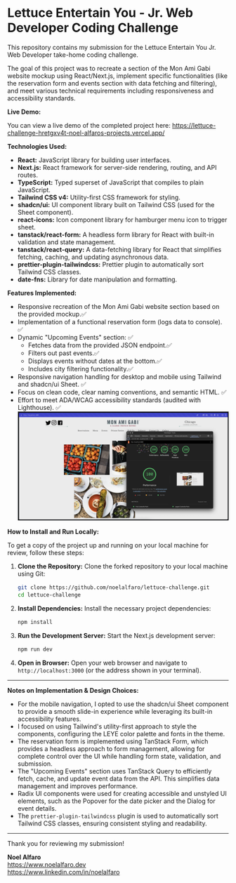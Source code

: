 # Lettuce Entertain You - Jr. Web Developer Coding Challenge

This repository contains my submission for the Lettuce Entertain You Jr. Web Developer take-home coding challenge.

The goal of this project was to recreate a section of the Mon Ami Gabi website mockup using React/Next.js, implement specific functionalities (like the reservation form and events section with data fetching and filtering), and meet various technical requirements including responsiveness and accessibility standards.

**Live Demo:**

You can view a live demo of the completed project here: https://lettuce-challenge-hretgxv4t-noel-alfaros-projects.vercel.app/

**Technologies Used:**

- **React:** JavaScript library for building user interfaces.
- **Next.js:** React framework for server-side rendering, routing, and API routes.
- **TypeScript:** Typed superset of JavaScript that compiles to plain JavaScript.
- **Tailwind CSS v4:** Utility-first CSS framework for styling.
- **shadcn/ui:** UI component library built on Tailwind CSS (used for the Sheet component).
- **react-icons:** Icon component library for hamburger menu icon to trigger sheet.
- **tanstack/react-form:** A headless form library for React with built-in validation and state management.
- **tanstack/react-query:** A data-fetching library for React that simplifies fetching, caching, and updating asynchronous data.
- **prettier-plugin-tailwindcss:** Prettier plugin to automatically sort Tailwind CSS classes.
- **date-fns:** Library for date manipulation and formatting.

**Features Implemented:**

- Responsive recreation of the Mon Ami Gabi website section based on the provided mockup.✅
- Implementation of a functional reservation form (logs data to console). ✅
- Dynamic "Upcoming Events" section: ✅
  - Fetches data from the provided JSON endpoint.✅
  - Filters out past events.✅
  - Displays events without dates at the bottom.✅
  - Includes city filtering functionality.✅
- Responsive navigation handling for desktop and mobile using Tailwind and shadcn/ui Sheet. ✅
- Focus on clean code, clear naming conventions, and semantic HTML. ✅
- Effort to meet ADA/WCAG accessibility standards (audited with Lighthouse). ✅
  ![Screenshot of the website](public/lighthouse-score.png)

**How to Install and Run Locally:**

To get a copy of the project up and running on your local machine for review, follow these steps:

1.  **Clone the Repository:** Clone the forked repository to your local machine using Git:
    ```bash
    git clone https://github.com/noelalfaro/lettuce-challenge.git
    cd lettuce-challenge
    ```
2.  **Install Dependencies:** Install the necessary project dependencies:
    ```bash
    npm install
    ```
3.  **Run the Development Server:** Start the Next.js development server:

    ```bash
    npm run dev

    ```

4.  **Open in Browser:** Open your web browser and navigate to `http://localhost:3000` (or the address shown in your terminal).

---

**Notes on Implementation & Design Choices:**

- For the mobile navigation, I opted to use the shadcn/ui Sheet component to provide a smooth slide-in experience while leveraging its built-in accessibility features.
- I focused on using Tailwind's utility-first approach to style the components, configuring the LEYE color palette and fonts in the theme.
- The reservation form is implemented using TanStack Form, which provides a headless approach to form management, allowing for complete control over the UI while handling form state, validation, and submission.
- The "Upcoming Events" section uses TanStack Query to efficiently fetch, cache, and update event data from the API. This simplifies data management and improves performance.
- Radix UI components were used for creating accessible and unstyled UI elements, such as the Popover for the date picker and the Dialog for event details.
- The `prettier-plugin-tailwindcss` plugin is used to automatically sort Tailwind CSS classes, ensuring consistent styling and readability.

---

Thank you for reviewing my submission!

**Noel Alfaro**
<br>
https://www.noelalfaro.dev
<br>
https://www.linkedin.com/in/noelalfaro
